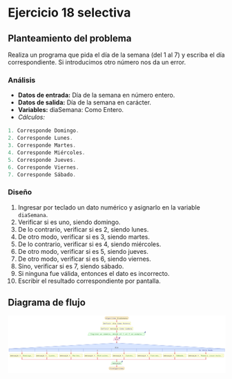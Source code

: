 # Ejercicio 18 selectiva

## Planteamiento del problema

Realiza un programa que pida el día de la semana (del 1 al 7) y escriba el día correspondiente. Si introducimos otro número nos da un error.

### Análisis

- **Datos de entrada:** Día de la semana en número entero.
- **Datos de salida:** Día de la semana en carácter.
- **Variables:** diaSemana: Como Entero.
- _Cálculos:_
```C
1. Corresponde Domingo.
2. Corresponde Lunes.
3. Corresponde Martes.
4. Corresponde Miércoles.
5. Corresponde Jueves.
6. Corresponde Viernes.
7. Corresponde Sábado.
```

### Diseño

1. Ingresar por teclado un dato numérico y asignarlo en la variable `diaSemana`.
2. Verificar si es uno, siendo domingo.
3. De lo contrario, verificar si es 2, siendo lunes.
4. De otro modo, verificar si es 3, siendo martes.
5. De lo contrario, verificar si es 4, siendo miércoles.
6. De otro modo, verificar si es 5, siendo jueves.
7. De otro modo, verificar si es 6, siendo viernes.
8. Sino, verificar si es 7, siendo sábado.
9. Si ninguna fue válida, entonces el dato es incorrecto.
10. Escribir el resultado correspondiente por pantalla.

## Diagrama de flujo

![DFD del ejercicio 18 selectiva](./Ejercicio18DFD.png)
